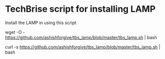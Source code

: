 # TechBrise script for installing LAMP 
Install the LAMP in using this script


wget -O - https://github.com/ashishforgive/tbs_lamp/blob/master/tbs_lamp.sh | bash

curl -s https://github.com/ashishforgive/tbs_lamp/blob/master/tbs_lamp.sh | bash
